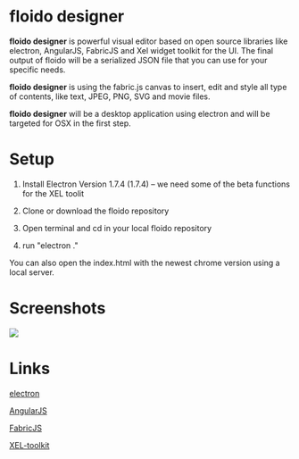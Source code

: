 # floido designer

**floido designer** is powerful visual editor based on open source libraries like electron, AngularJS, FabricJS and Xel widget toolkit for the UI. The final output of floido will be a serialized JSON file that you can use for your specific needs.

**floido designer** is using the fabric.js canvas to insert, edit and style all type of contents, like text, JPEG, PNG, SVG and movie files.

**floido designer** will be a desktop application using electron and will be targeted for OSX in the first step.

# Setup

1. Install Electron Version 1.7.4 (1.7.4) – we need some of the beta functions for the XEL toolit

2. Clone or download the floido repository

3. Open terminal and cd in your local floido repository

4. run "electron ."

You can also open the index.html with the newest chrome version using a local server.

# Screenshots

![](https://github.com/sandor/floido/blob/master/floido.jpg)

# Links

[electron](https://electron.atom.io)

[AngularJS](https://angularjs.org)

[FabricJS](http://fabricjs.com)

[XEL-toolkit](https://xel-toolkit.org/fallback.html)
